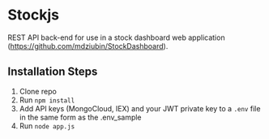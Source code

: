 # Stockjs
REST API back-end for use in a stock dashboard web application (https://github.com/mdziubin/StockDashboard).

## Installation Steps

1. Clone repo
2. Run `npm install`
3. Add API keys (MongoCloud, IEX) and your JWT private key to a `.env` file in the same form as the .env_sample
4. Run `node app.js`
